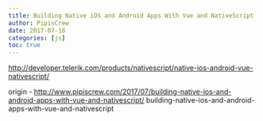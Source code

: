 ```yaml
---
title: Building Native iOS and Android Apps With Vue and NativeScript
author: PipisCrew
date: 2017-07-18
categories: [js]
toc: true
---
```


http://developer.telerik.com/products/nativescript/native-ios-android-vue-nativescript/

origin - http://www.pipiscrew.com/2017/07/building-native-ios-and-android-apps-with-vue-and-nativescript/ building-native-ios-and-android-apps-with-vue-and-nativescript